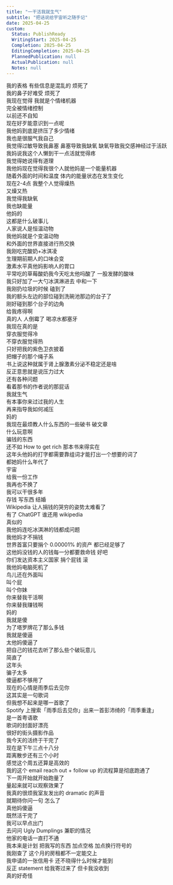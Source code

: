 ```yaml
---
title: "一干活我就生气"
subtitle: "把话说给宇宙听之随手记"
date: 2025-04-25
custom:
  Status: PublishReady
  WritingStart: 2025-04-25
  Completion: 2025-04-25
  EditingCompletion: 2025-04-25
  PlannedPublication: null
  ActualPublication: null
  Notes: null
---  
```

我的表格 有些信息是混乱的 烦死了    
我的鼻子好难受 烦死了    
我现在觉得 我就是个情绪机器  
完全被情绪控制  
以前还不自知  
现在好歹能意识到一点呢    
我他妈到底是挤压了多少情绪  
我也是很服气我自己    
我觉得过敏导致我鼻塞 鼻塞导致我缺氧 缺氧导致我交感神经过于活跃  
我妈说我这个人懒到干一点活就觉得疼  
我觉得她说得有道理    
我他妈现在觉得我很个人就他妈是一个能量机器  
随着外面的时间和温度 体内的能量状态在发生变化  
现在2-4点 我整个人觉得燥热  
又燥又热  
我觉得我缺氧  
我也缺能量  
他妈的  
这都是什么破事儿    
人家说人是恒温动物  
我他妈就是个变温动物  
和外面的世界直接进行热交换    
我刚吃完酸奶+冰淇凌  
生理期前期人的口味会变  
激素水平真他妈影响人的胃口  
平常吃的草莓酸奶我今天吃太他吗酸了 一股发酵的酸味  
我只好加了一大勺冰淇淋进去 中和一下    
我刚扔垃圾的时候 磕到了  
我的额头左边的部位碰到洗碗池那边的台子了  
刚好碰到那个台子的边角  
给我疼得啊  
真的人 人倒霉了 喝凉水都塞牙    
我现在真的是  
穿衣服觉得冷  
不穿衣服觉得热  
只好把我的紫色卫衣披着  
把帽子的那个绳子系  
书上说这种就属于肾上腺激素分泌不稳定还是啥  
反正意思就是说压力过大  
还有各种问题  
看着那书的作者说的那屁话  
我就生气  
有本事你来过过我的人生  
再来指导我如何减压    
妈的  
我现在最烦教人什么东西的一些破书 破文章  
什么玩意啊  
骗钱的东西  
还不如 How to get rich 那本书来得实在    
这年头他妈的打字都需要靠组词才能打出一个想要的词了  
都她妈什么年代了    
宇宙  
给我一份工作  
我再也不换了  
我可以干很多年  
存钱 写东西 结婚     
Wikipedia 让人捐钱的哭穷的姿势太难看了  
有了 ChatGPT 谁还用 wikipedia  
真似的  
我他妈连吃冰淇淋的钱都成问题  
我他妈才不捐钱  
世界首富只要捐个 0.00001% 的资产 都已经足够了  
这他妈没钱的人的钱每一分都要救命钱 好吧  
你们发达资本主义国家 捐个屁钱 滚    
我他妈电脑死机了  
鸟儿还在外面叫  
叫个屁  
叫个你妹  
你来替我干活啊  
你来替我赚钱啊  
妈的    
我就是傻  
为了塔罗牌花了那么多钱  
我就是傻逼  
太他妈傻逼了  
把自己的钱花去听了那么些个破玩意儿  
简直了  
这年头  
骗子太多  
傻逼都不够用了    
现在的心情是雨季后去见你  
这其实是一句歌词  
但我想不起来是哪一首歌了  
Spotify 上搜索「雨季后去见你」出来一首彭沛绮的「雨季重逢」  
是一首粤语歌  
歌词的封面好漂亮  
很好的街头摄影作品    
我今天的活终于干完了  
现在是下午三点十八分  
距离散步还有三个小时  
感觉这个周五还算是高效的  
我的这个 email  reach out + follow up 的流程算是彻底跑通了  
下一周开始就开始跑量了  
量起来就可以观察效果了    
我真的很烦我室友发出的 dramatic 的声音  
就期待你问一句 怎么了  
真他妈傻逼    
既然活干完了  
我可以早点出门  
去问问 Ugly Dumplings 兼职的情况    
他家的电话一直打不通  
我本来是计划 把我写的东西 加点空格 加点换行符号的    
我刚查了 这个月的房租都不一定能交上  
我申请的一张信用卡 还不晓得什么时候才能到  
反正 statement 给我寄过来了 但卡我没收到  
真的好奇怪    

